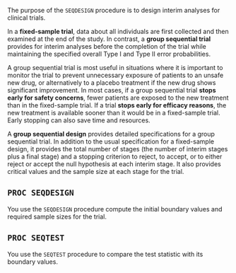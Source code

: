 The purpose of the `SEQDESIGN` procedure is to design interim analyses for clinical trials. 

In a **fixed-sample trial**, data about all individuals are first collected and then examined at the end of the study. In contrast, a **group sequential trial** provides for interim analyses before the completion of the trial while maintaining the specified overall Type I and Type II error probabilities.

A group sequential trial is most useful in situations where it is important to monitor the trial to prevent unnecessary exposure of patients to an unsafe new drug, or alternatively to a placebo treatment if the new drug shows significant improvement. In most cases, if a group sequential trial **stops early for safety concerns**, fewer patients are exposed to the new treatment than in the fixed-sample trial. If a trial **stops early for efficacy reasons**, the new treatment is available sooner than it would be in a fixed-sample trial. Early stopping can also save time and resources.

A **group sequential design** provides detailed specifications for a group sequential trial. In addition to the usual specification for a fixed-sample design, it provides the total number of stages (the number of interim stages plus a final stage) and a stopping criterion to reject, to accept, or to either reject or accept the null hypothesis at each interim stage. It also provides critical values and the sample size at each stage for the trial.

## `PROC SEQDESIGN`
You use the `SEQDESIGN` procedure compute the initial boundary values and required sample sizes for the trial. 

## `PROC SEQTEST`
You use the `SEQTEST` procedure to compare the test statistic with its boundary values.
